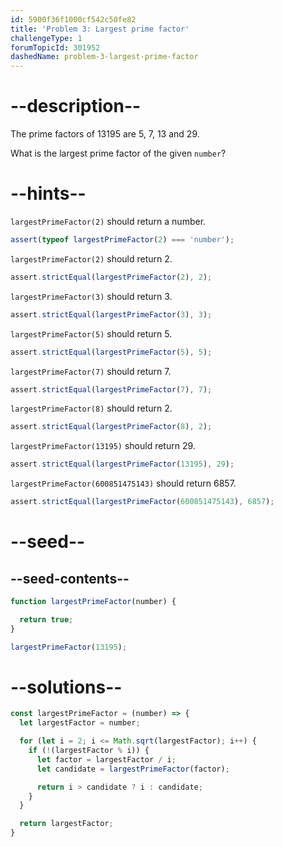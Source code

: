 ```yaml
---
id: 5900f36f1000cf542c50fe82
title: 'Problem 3: Largest prime factor'
challengeType: 1
forumTopicId: 301952
dashedName: problem-3-largest-prime-factor
---
```


# --description--

The prime factors of 13195 are 5, 7, 13 and 29.

What is the largest prime factor of the given `number`?

# --hints--

`largestPrimeFactor(2)` should return a number.

```js
assert(typeof largestPrimeFactor(2) === 'number');
```

`largestPrimeFactor(2)` should return 2.

```js
assert.strictEqual(largestPrimeFactor(2), 2);
```

`largestPrimeFactor(3)` should return 3.

```js
assert.strictEqual(largestPrimeFactor(3), 3);
```

`largestPrimeFactor(5)` should return 5.

```js
assert.strictEqual(largestPrimeFactor(5), 5);
```

`largestPrimeFactor(7)` should return 7.

```js
assert.strictEqual(largestPrimeFactor(7), 7);
```

`largestPrimeFactor(8)` should return 2.

```js
assert.strictEqual(largestPrimeFactor(8), 2);
```

`largestPrimeFactor(13195)` should return 29.

```js
assert.strictEqual(largestPrimeFactor(13195), 29);
```

`largestPrimeFactor(600851475143)` should return 6857.

```js
assert.strictEqual(largestPrimeFactor(600851475143), 6857);
```

# --seed--

## --seed-contents--

```js
function largestPrimeFactor(number) {

  return true;
}

largestPrimeFactor(13195);
```

# --solutions--

```js
const largestPrimeFactor = (number) => {
  let largestFactor = number;

  for (let i = 2; i <= Math.sqrt(largestFactor); i++) {
    if (!(largestFactor % i)) {
      let factor = largestFactor / i;
      let candidate = largestPrimeFactor(factor);

      return i > candidate ? i : candidate;
    }
  }

  return largestFactor;
}
```
